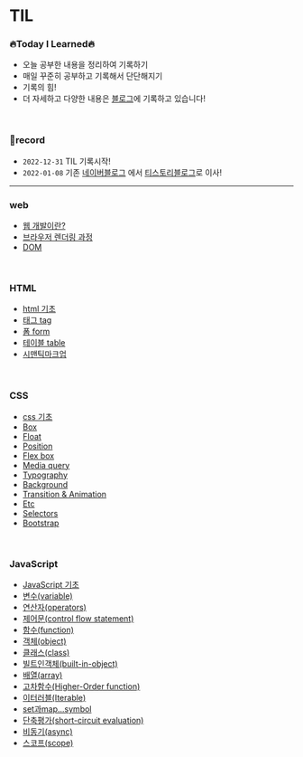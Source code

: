 # TIL

### 🔥Today I Learned🔥
* 오늘 공부한 내용을 정리하여 기록하기
* 매일 꾸준히 공부하고 기록해서 단단해지기
* 기록의 힘! 
* 더 자세하고 다양한 내용은 [블로그](https://jaydl.tistory.com/)에 기록하고 있습니다! 
<br />

### 📌record
* `2022-12-31` TIL 기록시작!
* `2022-01-08` 기존 [네이버블로그](https://blog.naver.com/dlrmawnl) 에서 [티스토리블로그](https://jaydl.tistory.com/)로 이사!

___

### web
* [웹 개발이란?](https://github.com/dmswnlee/TIL/blob/51de4bc5277a9c18ac79500d836126f88f3e5dc0/Web/web.md)
* [브라우저 렌더링 과정](https://github.com/dmswnlee/TIL/blob/024ac6f11cb386f3ac920926906cb0f5193a7ceb/Web/rendering.md)
* [DOM](https://github.com/dmswnlee/TIL/blob/55e07a0350b654bcfecce8f1a2f08531fb3f17ec/Web/DOM.md)

<br />

### HTML
* [html 기초](https://github.com/dmswnlee/TIL/blob/3b9f3c4e20421958e749981f96f6858b26793683/HTML/HTML%EA%B8%B0%EC%B4%88.md)
* [태그 tag](https://github.com/dmswnlee/TIL/blob/3b9f3c4e20421958e749981f96f6858b26793683/HTML/Tag.md)
* [폼 form](https://github.com/dmswnlee/TIL/blob/3b9f3c4e20421958e749981f96f6858b26793683/HTML/Form.md)
* [테이블 table](https://github.com/dmswnlee/TIL/blob/3b9f3c4e20421958e749981f96f6858b26793683/HTML/Table.md)
* [시맨틱마크업](https://github.com/dmswnlee/TIL/blob/3b9f3c4e20421958e749981f96f6858b26793683/HTML/SemanticMarkup.md)

<br />

### CSS
* [css 기초](https://github.com/dmswnlee/TIL/blob/3b9f3c4e20421958e749981f96f6858b26793683/CSS/CSS%EA%B8%B0%EC%B4%88.md)
* [Box](https://github.com/dmswnlee/TIL/blob/3b9f3c4e20421958e749981f96f6858b26793683/CSS/Box.md)
* [Float](https://github.com/dmswnlee/TIL/blob/3b9f3c4e20421958e749981f96f6858b26793683/CSS/Float.md)
* [Position](https://github.com/dmswnlee/TIL/blob/3b9f3c4e20421958e749981f96f6858b26793683/CSS/Position.md)
* [Flex box](https://github.com/dmswnlee/TIL/blob/3b9f3c4e20421958e749981f96f6858b26793683/CSS/FlexBox.md)
* [Media query](https://github.com/dmswnlee/TIL/blob/3b9f3c4e20421958e749981f96f6858b26793683/CSS/MediaQuery.md)
* [Typography](https://github.com/dmswnlee/TIL/blob/3b9f3c4e20421958e749981f96f6858b26793683/CSS/Typography.md)
* [Background](https://github.com/dmswnlee/TIL/blob/3b9f3c4e20421958e749981f96f6858b26793683/CSS/Background.md)
* [Transition & Animation](https://github.com/dmswnlee/TIL/blob/3b9f3c4e20421958e749981f96f6858b26793683/CSS/TransitionAnimation.md)
* [Etc](https://github.com/dmswnlee/TIL/blob/3b9f3c4e20421958e749981f96f6858b26793683/CSS/Etc.md)
* [Selectors](https://github.com/dmswnlee/TIL/blob/3b9f3c4e20421958e749981f96f6858b26793683/CSS/Selectors.md)
* [Bootstrap](https://github.com/dmswnlee/TIL/blob/3b9f3c4e20421958e749981f96f6858b26793683/CSS/Bootstrap.md)

<br />

### JavaScript
* [JavaScript 기초](https://github.com/dmswnlee/TIL/blob/3b9f3c4e20421958e749981f96f6858b26793683/Javascript/javascript%EA%B8%B0%EC%B4%88.md)
* [변수(variable)](https://github.com/dmswnlee/TIL/blob/3b9f3c4e20421958e749981f96f6858b26793683/Javascript/variable.md)
* [연산자(operators)](https://github.com/dmswnlee/TIL/blob/3b9f3c4e20421958e749981f96f6858b26793683/Javascript/operators.md)
* [제어문(control flow statement)](https://github.com/dmswnlee/TIL/blob/3b9f3c4e20421958e749981f96f6858b26793683/Javascript/control.md)
* [함수(function)](https://github.com/dmswnlee/TIL/blob/3b9f3c4e20421958e749981f96f6858b26793683/Javascript/function.md)
* [객체(object)](https://github.com/dmswnlee/TIL/blob/3b9f3c4e20421958e749981f96f6858b26793683/Javascript/object.md)
* [클래스(class)](https://github.com/dmswnlee/TIL/blob/3b9f3c4e20421958e749981f96f6858b26793683/Javascript/class.md)
* [빌트인객체(built-in-object)](https://github.com/dmswnlee/TIL/blob/3b9f3c4e20421958e749981f96f6858b26793683/Javascript/built-in-object.md)
* [배열(array)](https://github.com/dmswnlee/TIL/blob/3b9f3c4e20421958e749981f96f6858b26793683/Javascript/array.md)
* [고차함수(Higher-Order function)](https://github.com/dmswnlee/TIL/blob/3b9f3c4e20421958e749981f96f6858b26793683/Javascript/hof.md)
* [이터러블(Iterable)](https://github.com/dmswnlee/TIL/blob/3b9f3c4e20421958e749981f96f6858b26793683/Javascript/iterable.md)
* [set과map...symbol](https://github.com/dmswnlee/TIL/blob/3b9f3c4e20421958e749981f96f6858b26793683/Javascript/set.md)
* [단축평가(short-circuit evaluation)](https://github.com/dmswnlee/TIL/blob/3b9f3c4e20421958e749981f96f6858b26793683/Javascript/short-circuit-evaluation.md)
* [비동기(async)](https://github.com/dmswnlee/TIL/blob/6c9f31176f5cf8e83a3b06a851b0f2686cd90fd7/Javascript/promise.md)
* [스코프(scope)](https://github.com/dmswnlee/TIL/blob/7d3e5157658121c8d854b4c3483eb9a223b68ab5/Javascript/scope.md)
